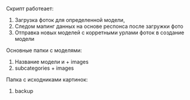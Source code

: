 Скрипт работеает:
1. Загрузка фоток для определенной модели,
2. Следом мапинг данных на основе респонса после загружки фото
3. Отправка новых моделей с корретными урлами фоток в создание модели

Основные папки с моделями:
1. Название модели и + images
2. subcategories + images

Папка с исходниками картинок:
1. backup
